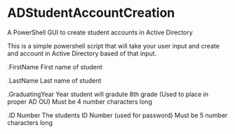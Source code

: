# ADStudentAccountCreation
A PowerShell GUI to create student accounts in Active Directory

This is a simple powershell script that will take your user input and create and account in Active Directory based of that input.

.FirstName
	First name of student

.LastName
	Last name of student
	
.GraduatingYear
	Year student will gradute 8th grade (Used to place in proper AD OU)
	Must be 4 number characters long

.ID Number
	The students ID Number (used for password)
	Must be 5 number characters long
